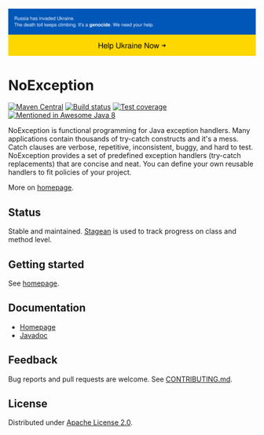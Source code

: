 <!--- Generated by scripts/configure.py --->
[![SWUbanner](https://raw.githubusercontent.com/vshymanskyy/StandWithUkraine/main/banner2-direct.svg)](https://github.com/vshymanskyy/StandWithUkraine/blob/main/docs/README.md)

# NoException

[![Maven Central](https://img.shields.io/maven-central/v/com.machinezoo.noexception/noexception)](https://central.sonatype.com/artifact/com.machinezoo.noexception/noexception)
[![Build status](https://github.com/robertvazan/noexception/workflows/build/badge.svg)](https://github.com/robertvazan/noexception/actions/workflows/build.yml)
[![Test coverage](https://codecov.io/gh/robertvazan/noexception/branch/master/graph/badge.svg)](https://codecov.io/gh/robertvazan/noexception)
[![Mentioned in Awesome Java 8](https://awesome.re/mentioned-badge.svg)](https://github.com/tedyoung/awesome-java8)

NoException is functional programming for Java exception handlers.
Many applications contain thousands of try-catch constructs and it's a mess.
Catch clauses are verbose, repetitive, inconsistent, buggy, and hard to test.
NoException provides a set of predefined exception handlers (try-catch replacements) that are concise and neat.
You can define your own reusable handlers to fit policies of your project.

More on [homepage](https://noexception.machinezoo.com/).

## Status

Stable and maintained. [Stagean](https://stagean.machinezoo.com/) is used to track progress on class and method level.

## Getting started

See [homepage](https://noexception.machinezoo.com/).

## Documentation

* [Homepage](https://noexception.machinezoo.com/)
* [Javadoc](https://noexception.machinezoo.com/javadocs/core/com.machinezoo.noexception/module-summary.html)

## Feedback

Bug reports and pull requests are welcome. See [CONTRIBUTING.md](CONTRIBUTING.md).

## License

Distributed under [Apache License 2.0](LICENSE).
